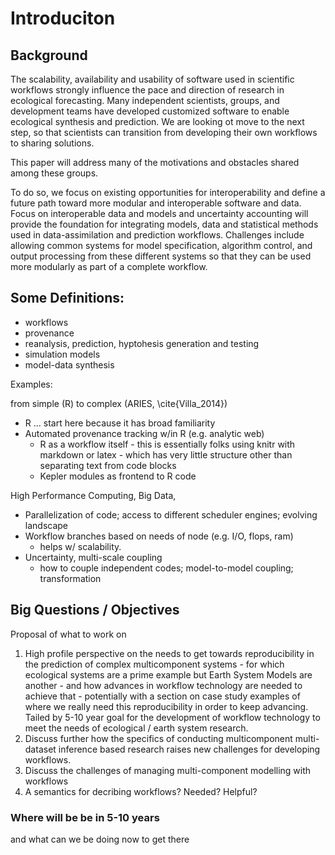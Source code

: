 # Introduciton

## Background

<!--Start with the Workshop Description-->

The scalability, availability and usability of software used in scientific workflows strongly influence the pace and direction of research in ecological forecasting.  Many independent scientists, groups, and development teams have developed customized software to enable ecological synthesis and prediction. We are looking ot move to the next step, so that scientists can transition from developing their own workflows to sharing solutions. 

<!---
(perhaps an analogy to some well-enginered piece of lab equipment - Licor, GC/MS, etc, etc. - no one builds their own any more, at best you have one or more highly trained operators. 
-->

This paper will address many of the motivations and obstacles shared among these groups.
<!---_yes, but we want to be speaking to a larger audience here--> 
To do so, we focus on existing opportunities for interoperability and define a future path toward more modular and interoperable software and data. Focus on interoperable data and models and uncertainty accounting will provide the foundation for integrating models, data and statistical methods used in data-assimilation and prediction workflows. Challenges include allowing common systems for model specification, algorithm control, and output processing from these different systems so that they can be used more modularly as part of a complete workflow.


## Some Definitions:
 * workflows
 * provenance
 * reanalysis, prediction, hyptohesis generation and testing
 * simulation models
 * model-data synthesis
   
Examples:

from simple (R) to complex (ARIES, \cite{Villa_2014}) 

* R ... start here because it has broad familiarity
 * Automated provenance tracking w/in R (e.g. analytic web)
    * R as a workflow itself - this is essentially folks using knitr with markdown or latex - which has very little structure other than separating text from code blocks
    * Kepler modules as frontend to R code


High Performance Computing, Big Data, 
   * Parallelization of code; access to different scheduler engines; evolving landscape
   * Workflow branches based on needs of node (e.g. I/O, flops, ram)
     * helps w/ scalability. 
   * Uncertainty, multi-scale coupling
     * how to couple independent codes; model-to-model coupling; transformation


## Big Questions / Objectives 

Proposal of what to work on

1. High profile perspective on the needs to get towards reproducibility in the prediction of complex multicomponent systems - for which ecological systems are a prime example but Earth System Models are another - and how advances in workflow technology are needed to achieve that - potentially with a section on case study examples of where we really need this reproducibility in order to keep advancing. Tailed by 5-10 year goal for the development of workflow technology to meet the needs of ecological / earth system research.
2. Discuss further how the specifics of conducting multicomponent multi-dataset inference based research raises new challenges for developing workflows.
3. Discuss the challenges of managing multi-component modelling with workflows 
4. A semantics for decribing workflows? Needed? Helpful?

### Where will be be in 5-10 years

and what can we be doing now to get there
